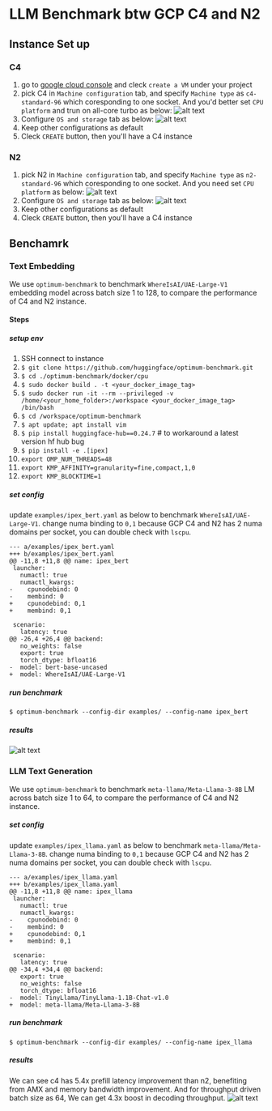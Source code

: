 # LLM Benchmark btw GCP C4 and N2

## Instance Set up
### C4
1. go to [google cloud console](https://console.cloud.google.com/) and cleck `create a VM` under your project
2. pick C4 in `Machine configuration` tab, and specify `Machine type` as `c4-standard-96` which coresponding to one socket. And you'd better set `CPU platform` and trun on all-core turbo as below:
   ![alt text](image.png)
3. Configure `OS and storage` tab as below:
   ![alt text](image-1.png)
4. Keep other configurations as default
5. Cleck `CREATE` button, then you'll have a C4 instance

### N2
1. pick N2 in `Machine configuration` tab, and specify `Machine type` as `n2-standard-96` which coresponding to one socket. And you need set `CPU platform` as below:
    ![alt text](image-2.png)
1. Configure `OS and storage` tab as below:
   ![alt text](image-1.png)
2. Keep other configurations as default
3. Cleck `CREATE` button, then you'll have a C4 instance

## Benchamrk
### Text Embedding
We use `optimum-benchmark` to benchmark `WhereIsAI/UAE-Large-V1` embedding model across batch size 1 to 128, to compare the performance of C4 and N2 instance.

#### Steps
##### setup env
1. SSH connect to instance
2. `$ git clone https://github.com/huggingface/optimum-benchmark.git`
3. `$ cd ./optimum-benchmark/docker/cpu`
4. `$ sudo docker build . -t <your_docker_image_tag>`
5. `$ sudo docker run -it --rm --privileged -v /home/<your_home_folder>:/workspace <your_docker_image_tag> /bin/bash`
6. `$ cd /workspace/optimum-benchmark`
7. `$ apt update; apt install vim`
8. `$ pip install huggingface-hub==0.24.7` # to workaround a latest version hf hub bug
9. `$ pip install -e .[ipex]`
10. `export OMP_NUM_THREADS=48`
11. `export KMP_AFFINITY=granularity=fine,compact,1,0`
12. `export KMP_BLOCKTIME=1`

##### set config
update `examples/ipex_bert.yaml` as below to benchmark `WhereIsAI/UAE-Large-V1`. change numa binding to `0,1` because GCP C4 and N2 has 2 numa domains per socket, you can double check with `lscpu`. 

```
--- a/examples/ipex_bert.yaml
+++ b/examples/ipex_bert.yaml
@@ -11,8 +11,8 @@ name: ipex_bert
 launcher:
   numactl: true
   numactl_kwargs:
-    cpunodebind: 0
-    membind: 0
+    cpunodebind: 0,1
+    membind: 0,1
 
 scenario:
   latency: true
@@ -26,4 +26,4 @@ backend:
   no_weights: false
   export: true
   torch_dtype: bfloat16
-  model: bert-base-uncased
+  model: WhereIsAI/UAE-Large-V1
```

##### run benchmark
`$ optimum-benchmark --config-dir examples/ --config-name ipex_bert`

##### results
![alt text](image-3.png)

### LLM Text Generation

We use `optimum-benchmark` to benchmark `meta-llama/Meta-Llama-3-8B` LM across batch size 1 to 64, to compare the performance of C4 and N2 instance.

##### set config
update `examples/ipex_llama.yaml` as below to benchmark `meta-llama/Meta-Llama-3-8B`. change numa binding to `0,1` because GCP C4 and N2 has 2 numa domains per socket, you can double check with `lscpu`. 

```
--- a/examples/ipex_llama.yaml
+++ b/examples/ipex_llama.yaml
@@ -11,8 +11,8 @@ name: ipex_llama
 launcher:
   numactl: true
   numactl_kwargs:
-    cpunodebind: 0
-    membind: 0
+    cpunodebind: 0,1
+    membind: 0,1
 
 scenario:
   latency: true
@@ -34,4 +34,4 @@ backend:
   export: true
   no_weights: false
   torch_dtype: bfloat16
-  model: TinyLlama/TinyLlama-1.1B-Chat-v1.0
+  model: meta-llama/Meta-Llama-3-8B
```

##### run benchmark
`$ optimum-benchmark --config-dir examples/ --config-name ipex_llama`

##### results
We can see c4 has 5.4x prefill latency improvement than n2, benefiting from AMX and memory bandwidth improvement. And for throughput driven batch size as 64, We can get 4.3x boost in decoding throughput.
![alt text](image-4.png)
